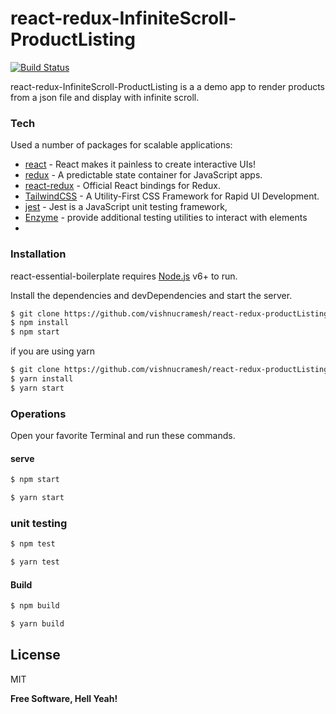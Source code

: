 # react-redux-InfiniteScroll-ProductListing

[![Build Status](https://travis-ci.org/joemccann/dillinger.svg?branch=master)](https://travis-ci.org/joemccann/dillinger)

react-redux-InfiniteScroll-ProductListing is a a demo app to render products from a json file and display with infinite scroll.

### Tech

Used a number of packages for scalable applications:

* [react](https://reactjs.org/) - React makes it painless to create interactive UIs!
* [redux](https://redux.js.org/) - A predictable state container for JavaScript apps.
* [react-redux](https://github.com/reduxjs/react-redux) - Official React bindings for Redux.
* [TailwindCSS](https://tailwindcss.com/) - A Utility-First CSS Framework
for Rapid UI Development.
* [jest](https://jestjs.io/) - Jest is a JavaScript unit testing framework,
* [Enzyme](https://airbnb.io/enzyme/docs/guides/jest.html) - provide additional testing utilities to interact with elements
* 
### Installation

react-essential-boilerplate requires [Node.js](https://nodejs.org/) v6+ to run.

Install the dependencies and devDependencies and start the server.

```sh
$ git clone https://github.com/vishnucramesh/react-redux-productListing.git
$ npm install
$ npm start
```
if you are using yarn
```sh
$ git clone https://github.com/vishnucramesh/react-redux-productListing.git
$ yarn install
$ yarn start
```

### Operations

Open your favorite Terminal and run these commands.

#### serve
```sh
$ npm start
```
```sh
$ yarn start
```
### unit testing

```sh
$ npm test
```
```sh
$ yarn test
```

#### Build
```sh
$ npm build
```
```sh
$ yarn build
```
License
----

MIT


**Free Software, Hell Yeah!**
